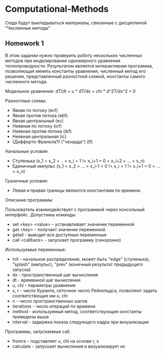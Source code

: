 # Computational-Methods

Сюда будут выкладываться материалы, связанные с дисциплиной "Численные методы"

## Homework 1

В этом задании нужно проверить работу нескольких численных методов при моделировании одномерного уравнения теплопроводности.
Результатом является интерактивная программа, позволяющая менять константы уравнения, численный метод его решения, представленный разностной схемой, константы самого численного метода.

Модельное уравнение: dT/dt + u * dT/dx + chi * d^2T/dx^2 = 0

Разностные схемы:
* Явная по потоку (ecf)
* Явная против потока (ebf)
* Явная центральный (ec)
* Неявная по потоку (icf)
* Неявная против потока (ibf)
* Неявная центральная (ic)
* (Диффорте-Франкла?) ("чехарда") (lf)

Начальные условия:
* Ступенька (x_1 = x_2 = .. = x_i = 1 != x_i+1 = 0 = x_i+2 = ... = x_n)
* Единичный импульс (x_1 = x_2 = ... = x_i-1 = 0 != x_i = 1 != x_i+1 = 0 = ... = x_n)

Граничные условия:
* Левая и правая границы являются константами по времени.

Описание программы:

Пользователь взаимодействует с программой через консольный интерфейс. Допустимы команды:
* set \<key\> \<value\> - устанавливает значение переменной
* get \<key\> - получает значение переменной
* getall - выводит все доступные переменные
* call \<callback\> - запускает программу (синхронно)

Используемые переменные:
* init - начальное распределение, может быть "edge" (ступенька), "splash" (импульс), "prev" (конечный результат предыдущего запуска)
* dx - пространственный шаг вычисления
* dt - временной шаг вычисления
* u, chi - параметры уравнения
* s, r - число Куранта, сеточное число Рейнольдса, позволяют задать соответствющие им u, chi
* n - число пространственных шагов
* iterations - число итераций по времени
* method - используемый метод, соответствующие константы приведены выше
* interval - задержка показа следующего кадра при визуализации

Программы, запускаемые call:
* fromrs - подставляет u, chi на основе r, s
* calculate - запускает вычисления и визуализирует их
